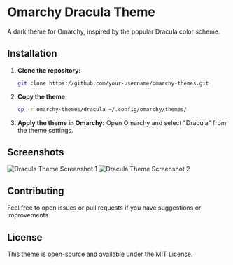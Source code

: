 # Omarchy Dracula Theme

A dark theme for Omarchy, inspired by the popular Dracula color scheme.

## Installation

1.  **Clone the repository:**
    ```bash
    git clone https://github.com/your-username/omarchy-themes.git
    ```
2.  **Copy the theme:**
    ```bash
    cp -r omarchy-themes/dracula ~/.config/omarchy/themes/
    ```
3.  **Apply the theme in Omarchy:**
    Open Omarchy and select "Dracula" from the theme settings.

## Screenshots

![Dracula Theme Screenshot 1](screenshot1.png)
![Dracula Theme Screenshot 2](screenshot2.png)

## Contributing

Feel free to open issues or pull requests if you have suggestions or improvements.

## License

This theme is open-source and available under the MIT License.
